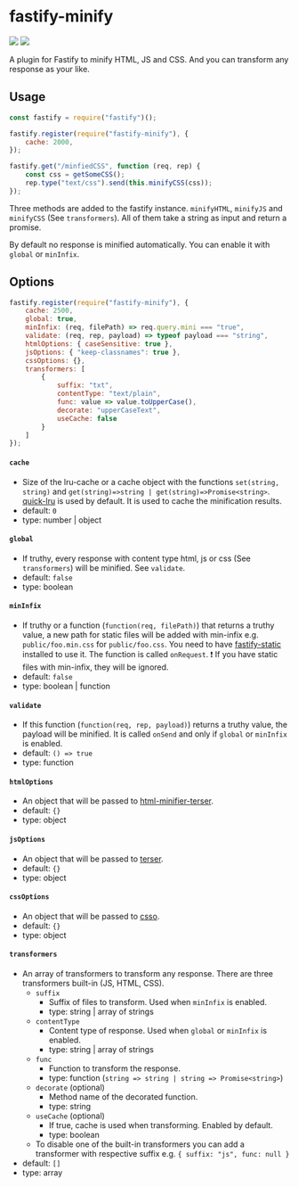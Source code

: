 # fastify-minify
![](https://badgen.net/npm/v/fastify-minify)
![](https://badgen.net/npm/dt/fastify-minify)

A plugin for Fastify to minify HTML, JS and CSS. And you can transform any response as your like.

## Usage

```js
const fastify = require("fastify")();

fastify.register(require("fastify-minify"), {
    cache: 2000,
});

fastify.get("/minfiedCSS", function (req, rep) {
    const css = getSomeCSS();
    rep.type("text/css").send(this.minifyCSS(css));
});

```

Three methods are added to the fastify instance. `minifyHTML`, `minifyJS` and `minifyCSS` (See `transformers`). All of them take a string as input and return a promise.

By default no response is minified automatically. You can enable it with `global` or `minInfix`.

## Options

```js
fastify.register(require("fastify-minify"), {
    cache: 2500,
    global: true,
    minInfix: (req, filePath) => req.query.mini === "true",
    validate: (req, rep, payload) => typeof payload === "string",
    htmlOptions: { caseSensitive: true },
    jsOptions: { "keep-classnames": true },
    cssOptions: {},
    transformers: [
        {
            suffix: "txt",
            contentType: "text/plain",
            func: value => value.toUpperCase(),
            decorate: "upperCaseText",
            useCache: false
        }
    ]
});
```

#### `cache`
* Size of the lru-cache or a cache object with the functions `set(string, string)` and `get(string)=>string | get(string)=>Promise<string>`. [quick-lru](https://github.com/sindresorhus/quick-lru) is used by default. It is used to cache the minification results.
* default: `0`
* type: number | object

#### `global`
* If truthy, every response with content type html, js or css (See `transformers`) will be minified. See `validate`.
* default: `false`
* type: boolean

#### `minInfix`
* If truthy or a function (`function(req, filePath)`) that returns a truthy value, a new path for static files will be added with min-infix e.g. `public/foo.min.css` for `public/foo.css`. You need to have [fastify-static](https://github.com/fastify/fastify-static) installed to use it. The function is called `onRequest`.
❗ If you have static files with min-infix, they will be ignored.
* default: `false`
* type: boolean | function

#### `validate`
* If this function (`function(req, rep, payload)`) returns a truthy value, the payload will be minified. It is called `onSend` and only if `global` or `minInfix` is enabled.
* default: `() => true`
* type: function

#### `htmlOptions`
* An object that will be passed to [html-minifier-terser](https://github.com/DanielRuf/html-minifier-terser).
* default: `{}`
* type: object

#### `jsOptions`
* An object that will be passed to [terser](https://github.com/terser/terser).
* default: `{}`
* type: object

#### `cssOptions`
* An object that will be passed to [csso](https://github.com/css/csso).
* default: `{}`
* type: object

#### `transformers`
* An array of transformers to transform any response. There are three transformers built-in (JS, HTML, CSS).
    * `suffix`
        * Suffix of files to transform. Used when `minInfix` is enabled.
        * type: string | array of strings
    * `contentType`
        * Content type of response. Used when `global` or `minInfix` is enabled.
        * type: string | array of strings
    * `func`
        * Function to transform the response.
        * type: function (`string => string | string => Promise<string>`)
    * `decorate` (optional)
        * Method name of the decorated function.
        * type: string
    * `useCache` (optional)
        * If true, cache is used when transforming. Enabled by default.
        * type: boolean
    * To disable one of the built-in transformers you can add a transformer with respective suffix e.g. `{ suffix: "js", func: null }`
* default: `[]`
* type: array

